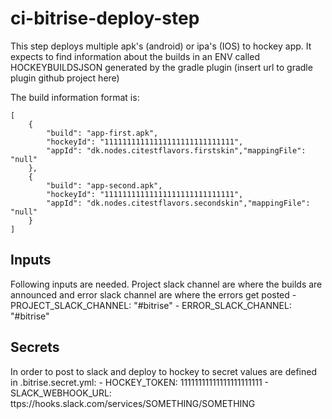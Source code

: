 # ci-bitrise-deploy-step
This step deploys multiple apk's (android) or ipa's (IOS) to hockey app. It expects to find information about the builds in an ENV called HOCKEYBUILDSJSON
generated by the gradle plugin (insert url to gradle plugin github project here)

The build information format is:
```
[
	{
		"build": "app-first.apk",
		"hockeyId": "11111111111111111111111111111",
		"appId": "dk.nodes.citestflavors.firstskin","mappingFile": "null"
	},
	{
		"build": "app-second.apk",
		"hockeyId": "11111111111111111111111111111",
		"appId": "dk.nodes.citestflavors.secondskin","mappingFile": "null"
	}
]
```

##  Inputs

Following inputs are needed. Project slack channel are where the builds are announced and error slack channel are where the errors get posted
	- PROJECT_SLACK_CHANNEL: "#bitrise"
  	- ERROR_SLACK_CHANNEL: "#bitrise"

## Secrets

In order to post to slack and deploy to hockey to secret values are defined in .bitrise.secret.yml:
	- HOCKEY_TOKEN: 11111111111111111111111
	- SLACK_WEBHOOK_URL: ttps://hooks.slack.com/services/SOMETHING/SOMETHING
